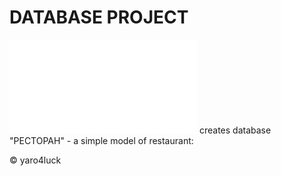 # DATABASE PROJECT
![The script](README.md) creates database "РЕСТОРАН" - a simple model of restaurant:

:copyright: yaro4luck
